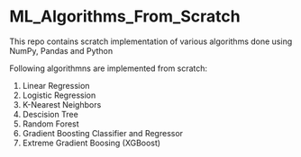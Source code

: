# ML_Algorithms_From_Scratch
This repo contains scratch implementation of various algorithms done using NumPy, Pandas and Python

Following algorithmns are implemented from scratch:
  1. Linear Regression
  2. Logistic Regression
  3. K-Nearest Neighbors
  4. Descision Tree
  5. Random Forest
  6. Gradient Boosting Classifier and Regressor
  7. Extreme Gradient Boosing (XGBoost)
